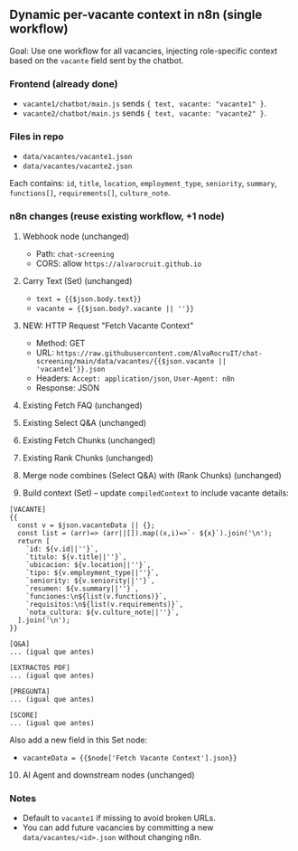 ## Dynamic per-vacante context in n8n (single workflow)

Goal: Use one workflow for all vacancies, injecting role-specific context based on the `vacante` field sent by the chatbot.

### Frontend (already done)
- `vacante1/chatbot/main.js` sends `{ text, vacante: "vacante1" }`.
- `vacante2/chatbot/main.js` sends `{ text, vacante: "vacante2" }`.

### Files in repo
- `data/vacantes/vacante1.json`
- `data/vacantes/vacante2.json`

Each contains: `id`, `title`, `location`, `employment_type`, `seniority`, `summary`, `functions[]`, `requirements[]`, `culture_note`.

### n8n changes (reuse existing workflow, +1 node)
1) Webhook node (unchanged)
   - Path: `chat-screening`
   - CORS: allow `https://alvarocruit.github.io`

2) Carry Text (Set) (unchanged)
   - `text = {{$json.body.text}}`
   - `vacante = {{$json.body?.vacante || ''}}`

3) NEW: HTTP Request "Fetch Vacante Context"
   - Method: GET
   - URL: `https://raw.githubusercontent.com/AlvaRocruIT/chat-screening/main/data/vacantes/{{$json.vacante || 'vacante1'}}.json`
   - Headers: `Accept: application/json`, `User-Agent: n8n`
   - Response: JSON

4) Existing Fetch FAQ (unchanged)
5) Existing Select Q&A (unchanged)
6) Existing Fetch Chunks (unchanged)
7) Existing Rank Chunks (unchanged)
8) Merge node combines (Select Q&A) with (Rank Chunks) (unchanged)

9) Build context (Set) – update `compiledContext` to include vacante details:
```
[VACANTE]
{{
  const v = $json.vacanteData || {};
  const list = (arr)=> (arr||[]).map((x,i)=>`- ${x}`).join('\n');
  return [
    `id: ${v.id||''}`,
    `titulo: ${v.title||''}`,
    `ubicacion: ${v.location||''}`,
    `tipo: ${v.employment_type||''}`,
    `seniority: ${v.seniority||''}`,
    `resumen: ${v.summary||''}`,
    `funciones:\n${list(v.functions)}`,
    `requisitos:\n${list(v.requirements)}`,
    `nota_cultura: ${v.culture_note||''}`,
  ].join('\n');
}}

[Q&A]
... (igual que antes)

[EXTRACTOS PDF]
... (igual que antes)

[PREGUNTA]
... (igual que antes)

[SCORE]
... (igual que antes)
```

Also add a new field in this Set node:
- `vacanteData = {{$node['Fetch Vacante Context'].json}}`

10) AI Agent and downstream nodes (unchanged)

### Notes
- Default to `vacante1` if missing to avoid broken URLs.
- You can add future vacancies by committing a new `data/vacantes/<id>.json` without changing n8n.

